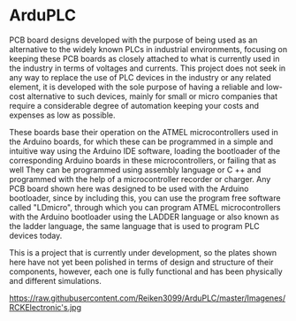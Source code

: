 # ArduPLC

PCB board designs developed with the purpose of being used as an alternative to the widely known PLCs in industrial environments, focusing on keeping these PCB boards as closely attached to what is currently used in the industry in terms of voltages and currents. This project does not seek in any way to replace the use of PLC devices in the industry or any related element, it is developed with the sole purpose of having a reliable and low-cost alternative to such devices, mainly for small or micro companies that require a considerable degree of automation keeping your costs and expenses as low as possible.

These boards base their operation on the ATMEL microcontrollers used in the Arduino boards, for which these can be programmed in a simple and intuitive way using the Arduino IDE software, loading the bootloader of the corresponding Arduino boards in these microcontrollers, or failing that as well They can be programmed using assembly language or C ++ and programmed with the help of a microcontroller recorder or charger. Any PCB board shown here was designed to be used with the Arduino bootloader, since by including this, you can use the program free software called "LDmicro", through which you can program ATMEL microcontrollers with the Arduino bootloader using the LADDER language or also known as the ladder language, the same language that is used to program PLC devices today.

This is a project that is currently under development, so the plates shown here have not yet been polished in terms of design and structure of their components, however, each one is fully functional and has been physically and different simulations.

https://raw.githubusercontent.com/Reiken3099/ArduPLC/master/Imagenes/RCKElectronic's.jpg
